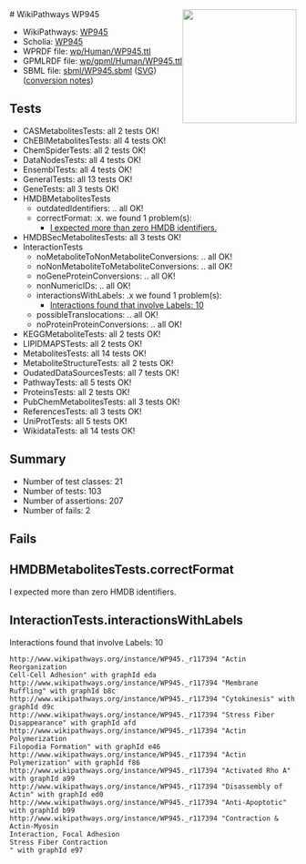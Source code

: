 <img style="float: right; width: 200px" src="../logo.png" />
# WikiPathways WP945

* WikiPathways: [WP945](https://identifiers.org/wikipathways:WP945)
* Scholia: [WP945](https://scholia.toolforge.org/wikipathways/WP945)
* WPRDF file: [wp/Human/WP945.ttl](../wp/Human/WP945.ttl)
* GPMLRDF file: [wp/gpml/Human/WP945.ttl](../wp/gpml/Human/WP945.ttl)
* SBML file: [sbml/WP945.sbml](../sbml/WP945.sbml) ([SVG](../sbml/WP945.svg)) ([conversion notes](../sbml/WP945.txt))

## Tests
* CASMetabolitesTests: all 2 tests OK!
* ChEBIMetabolitesTests: all 4 tests OK!
* ChemSpiderTests: all 2 tests OK!
* DataNodesTests: all 4 tests OK!
* EnsemblTests: all 4 tests OK!
* GeneralTests: all 13 tests OK!
* GeneTests: all 3 tests OK!
* HMDBMetabolitesTests
    * outdatedIdentifiers: .. all OK!
    * correctFormat: .x. we found 1 problem(s):
        * [I expected more than zero HMDB identifiers.](#ad154c1e)
* HMDBSecMetabolitesTests: all 3 tests OK!
* InteractionTests
    * noMetaboliteToNonMetaboliteConversions: .. all OK!
    * noNonMetaboliteToMetaboliteConversions: .. all OK!
    * noGeneProteinConversions: .. all OK!
    * nonNumericIDs: .. all OK!
    * interactionsWithLabels: .x we found 1 problem(s):
        * [Interactions found that involve Labels: 10](#fe97a8b8)
    * possibleTranslocations: .. all OK!
    * noProteinProteinConversions: .. all OK!
* KEGGMetaboliteTests: all 2 tests OK!
* LIPIDMAPSTests: all 2 tests OK!
* MetabolitesTests: all 14 tests OK!
* MetaboliteStructureTests: all 2 tests OK!
* OudatedDataSourcesTests: all 7 tests OK!
* PathwayTests: all 5 tests OK!
* ProteinsTests: all 2 tests OK!
* PubChemMetabolitesTests: all 3 tests OK!
* ReferencesTests: all 3 tests OK!
* UniProtTests: all 5 tests OK!
* WikidataTests: all 14 tests OK!


## Summary

* Number of test classes: 21
* Number of tests: 103
* Number of assertions: 207
* Number of fails: 2

## Fails

<a name="ad154c1e" />

## HMDBMetabolitesTests.correctFormat

I expected more than zero HMDB identifiers.
<a name="fe97a8b8" />

## InteractionTests.interactionsWithLabels

Interactions found that involve Labels: 10
```
http://www.wikipathways.org/instance/WP945._r117394 "Actin Reorganization
Cell-Cell Adhesion" with graphId eda
http://www.wikipathways.org/instance/WP945._r117394 "Membrane Ruffling" with graphId b8c
http://www.wikipathways.org/instance/WP945._r117394 "Cytokinesis" with graphId d9c
http://www.wikipathways.org/instance/WP945._r117394 "Stress Fiber
Disappearance" with graphId afd
http://www.wikipathways.org/instance/WP945._r117394 "Actin Polymerization
Filopodia Formation" with graphId e46
http://www.wikipathways.org/instance/WP945._r117394 "Actin Polymerization" with graphId f86
http://www.wikipathways.org/instance/WP945._r117394 "Activated Rho A" with graphId a99
http://www.wikipathways.org/instance/WP945._r117394 "Disassembly of Actin" with graphId ed0
http://www.wikipathways.org/instance/WP945._r117394 "Anti-Apoptotic" with graphId b99
http://www.wikipathways.org/instance/WP945._r117394 "Contraction & Actin-Myosin
Interaction, Focal Adhesion
Stress Fiber Contraction
" with graphId e97
```

